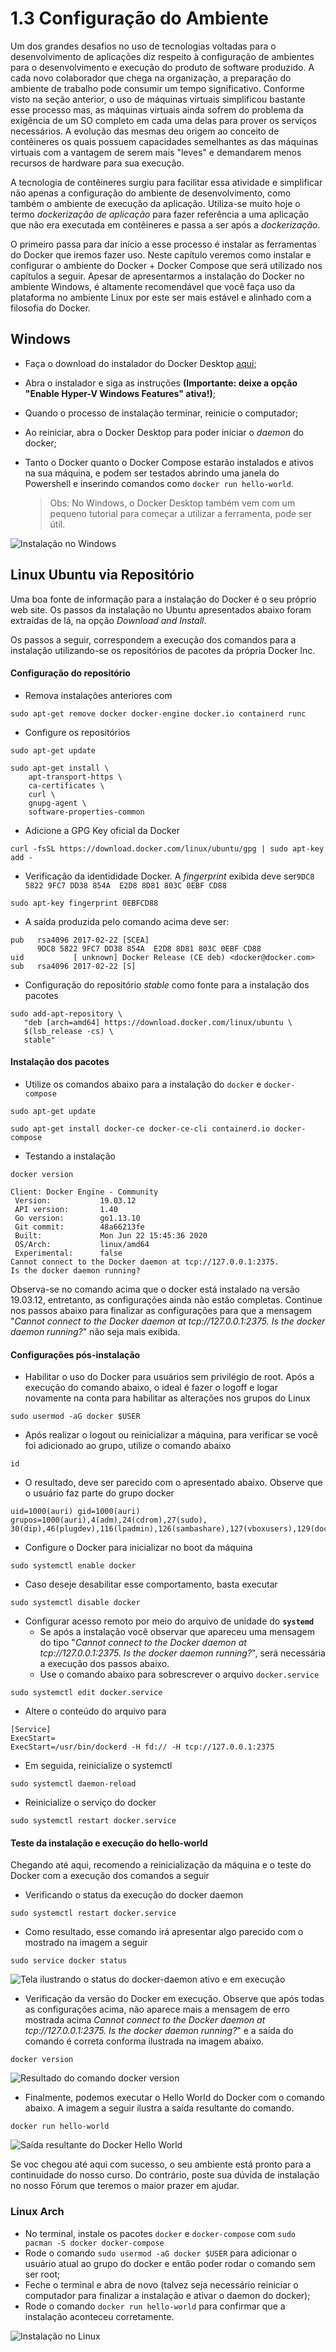 # 1.3 Configuração do Ambiente

Um dos grandes desafios no uso de tecnologias voltadas para o desenvolvimento de aplicações diz respeito à configuração de ambientes para o desenvolvimento e execução do produto de software produzido. A cada novo colaborador que chega na organização, a preparação do ambiente de trabalho pode consumir um tempo significativo. Conforme visto na seção anterior, o uso de máquinas virtuais simplificou bastante esse processo mas, as máquinas virtuais ainda sofrem do problema da exigência de um SO completo em cada uma delas para prover os serviços necessários. A evolução das mesmas deu origem ao conceito de contêineres os quais possuem capacidades semelhantes as das máquinas virtuais com a vantagem de serem mais "leves" e demandarem menos recursos de hardware para sua execução.

A tecnologia de contêineres surgiu para facilitar essa atividade e simplificar não apenas a configuração do ambiente de desenvolvimento, como também o ambiente de execução da aplicação. Utiliza-se muito hoje o termo _dockerização de aplicação_ para fazer referência a uma aplicação que não era executada em contêineres e passa a ser após a _dockerização_.

O primeiro passa para dar início a esse processo é instalar as ferramentas do Docker que iremos fazer uso. Neste capítulo veremos como instalar e configurar o ambiente do Docker + Docker Compose que será utilizado nos capítulos a seguir. Apesar de apresentarmos a instalação do Docker no ambiente Windows, é altamente recomendável que você faça uso da plataforma no ambiente Linux por este ser mais estável e alinhado com a filosofia do Docker.

## Windows

* Faça o download do instalador do Docker Desktop [aqui](https://hub.docker.com/editions/community/docker-ce-desktop-windows/);
* Abra o instalador e siga as instruções **\(Importante: deixe a opção "Enable Hyper-V Windows Features" ativa!\)**;
* Quando o processo de instalação terminar, reinicie o computador;
* Ao reiniciar, abra o Docker Desktop para poder iniciar o _daemon_ do docker;
* Tanto o Docker quanto o Docker Compose estarão instalados e ativos na sua máquina, e podem ser testados abrindo uma janela do Powershell e inserindo comandos como `docker run hello-world`.

  > Obs: No Windows, o Docker Desktop também vem com um pequeno tutorial para começar a utilizar a ferramenta, pode ser útil.

![Instala&#xE7;&#xE3;o no Windows](https://imgur.com/CWNhb64.jpg)

## Linux Ubuntu via Repositório

Uma boa fonte de informação para a instalação do Docker é o seu próprio web site. Os passos da instalação no Ubuntu apresentados abaixo foram extraídas de lá, na opção _Download and Install_.

Os passos a seguir, correspondem a execução dos comandos para a instalação utilizando-se os repositórios de pacotes da própria Docker Inc. 

#### Configuração do repositório

* Remova instalações anteriores com 

```text
sudo apt-get remove docker docker-engine docker.io containerd runc
```

* Configure os repositórios

```text
sudo apt-get update

sudo apt-get install \
    apt-transport-https \
    ca-certificates \
    curl \
    gnupg-agent \
    software-properties-common
```

* Adicione a GPG Key oficial da Docker

```text
curl -fsSL https://download.docker.com/linux/ubuntu/gpg | sudo apt-key add -
```

* Verificação da identididade Docker. A _fingerprint_ exibida deve ser`9DC8 5822 9FC7 DD38 854A  E2D8 8D81 803C 0EBF CD88`

```text
sudo apt-key fingerprint 0EBFCD88
```

* A saída produzida pelo comando acima deve ser:

```text
pub   rsa4096 2017-02-22 [SCEA]
      9DC8 5822 9FC7 DD38 854A  E2D8 8D81 803C 0EBF CD88
uid           [ unknown] Docker Release (CE deb) <docker@docker.com>
sub   rsa4096 2017-02-22 [S]
```

* Configuração do repositório _stable_ como fonte para a instalação dos pacotes

```text
sudo add-apt-repository \
   "deb [arch=amd64] https://download.docker.com/linux/ubuntu \
   $(lsb_release -cs) \
   stable"
```

#### Instalação dos pacotes

* Utilize os comandos abaixo para a instalação do `docker` e `docker-compose` 

```text
sudo apt-get update

sudo apt-get install docker-ce docker-ce-cli containerd.io docker-compose
```

* Testando a instalação

```text
docker version

Client: Docker Engine - Community
 Version:           19.03.12
 API version:       1.40
 Go version:        go1.13.10
 Git commit:        48a66213fe
 Built:             Mon Jun 22 15:45:36 2020
 OS/Arch:           linux/amd64
 Experimental:      false
Cannot connect to the Docker daemon at tcp://127.0.0.1:2375. 
Is the docker daemon running?
```

Observa-se no comando acima que o docker está instalado na versão 19.03.12, entretanto, as configurações ainda não estão completas. Continue nos passos abaixo para finalizar as configurações para que a mensagem "_Cannot connect to the Docker daemon at tcp://127.0.0.1:2375. Is the docker daemon running?_" não seja mais exibida.

#### Configurações pós-instalação

* Habilitar o uso do Docker para usuários sem privilégio de root. Após a execução do comando abaixo, o ideal é fazer o logoff e logar novamente na conta para habilitar as alterações nos grupos do Linux

```text
sudo usermod -aG docker $USER
```

* Após realizar o logout ou reinicializar a máquina, para verificar se você foi adicionado ao grupo, utilize o comando abaixo

```text
id
```

* O resultado, deve ser parecido com o apresentado abaixo. Observe que o usuário faz parte do grupo docker

```text
uid=1000(auri) gid=1000(auri) grupos=1000(auri),4(adm),24(cdrom),27(sudo),
30(dip),46(plugdev),116(lpadmin),126(sambashare),127(vboxusers),129(docker)
```

* Configure o Docker para inicializar no boot da máquina

```text
sudo systemctl enable docker
```

* Caso deseje desabilitar esse comportamento, basta executar

```text
sudo systemctl disable docker
```

* Configurar acesso remoto por meio do arquivo de unidade do **`systemd`**
  * Se após a instalação você observar que apareceu uma mensagem do tipo "_Cannot connect to the Docker daemon at tcp://127.0.0.1:2375. Is the docker daemon running?_", será necessária a execução dos passos abaixo.
  * Use o comando abaixo para sobrescrever o arquivo `docker.service`

```text
sudo systemctl edit docker.service
```

* Altere o conteúdo do arquivo para

```text
[Service]
ExecStart=
ExecStart=/usr/bin/dockerd -H fd:// -H tcp://127.0.0.1:2375
```

* Em seguida, reinicialize o systemctl

```text
sudo systemctl daemon-reload
```

* Reinicialize o serviço do docker

```text
sudo systemctl restart docker.service
```

#### Teste da instalação e execução do hello-world

Chegando até aqui, recomendo a reinicialização da máquina e o teste do Docker com a execução dos comandos a seguir

* Verificando o status da execução do docker daemon

```text
sudo systemctl restart docker.service
```

* Como resultado, esse comando irá apresentar algo parecido com o mostrado na imagem a seguir

```text
sudo service docker status
```

![Tela ilustrando o status do docker-daemon ativo e em execu&#xE7;&#xE3;o](../.gitbook/assets/docker-daemon-status.png)

* Verificação da versão do Docker em execução. Observe que após todas as configurações acima, não aparece mais a mensagem de erro mostrada acima _Cannot connect to the Docker daemon at tcp://127.0.0.1:2375. Is the docker daemon running?_" e a saída do comando é correta conforma ilustrada na imagem abaixo.

```text
docker version
```

![Resultado do comando docker version](../.gitbook/assets/docker-version.png)

* Finalmente, podemos executar o Hello World do Docker com o comando abaixo. A imagem a seguir ilustra a saída resultante do comando.

```text
docker run hello-world
```

![Sa&#xED;da resultante do Docker Hello World](../.gitbook/assets/docker-hello.png)

Se voc chegou até aqui com sucesso, o seu ambiente está pronto para a continuidade do nosso curso. Do contrário, poste sua dúvida de instalação no nosso Fórum que teremos o maior prazer em ajudar.

### Linux Arch

* No terminal, instale os pacotes `docker` e `docker-compose` com `sudo pacman -S docker docker-compose`
* Rode o comando `sudo usermod -aG docker $USER` para adicionar o usuário atual ao grupo do docker e então poder rodar o comando sem ser root;
* Feche o terminal e abra de novo \(talvez seja necessário reiniciar o computador para finalizar a instalação e ativar o daemon do docker\);
* Rode o comando `docker run hello-world` para confirmar que a instalação aconteceu corretamente.

![Instala&#xE7;&#xE3;o no Linux](https://i.imgur.com/OQR8ByS.jpg)

